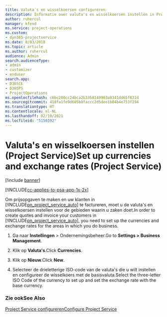 ```yaml
---
title: Valuta´s en wisselkoersen configureren
description: Informatie over valuta's en wisselkoersen instellen in Project Service
author: ruhercul
manager: kfend
ms.service: project-operations
ms.custom:
- dyn365-projectservice
ms.date: 8/03/2018
ms.topic: article
ms.author: ruhercul
audience: Admin
search.audienceType:
- admin
- customizer
- enduser
search.app:
- D365CE
- D365PS
- ProjectOperations
ms.openlocfilehash: c6bc200cc24bca2b3358149903a8341dd65f031d
ms.sourcegitcommit: 418fa1fe9d605b8faccc2d5dee1b04b4e753f194
ms.translationtype: HT
ms.contentlocale: nl-NL
ms.lasthandoff: 02/10/2021
ms.locfileid: "5150392"
---
```

# <a name="set-up-currencies-and-exchange-rates-project-service"></a><span data-ttu-id="0084e-103">Valuta's en wisselkoersen instellen (Project Service)</span><span class="sxs-lookup"><span data-stu-id="0084e-103">Set up currencies and exchange rates (Project Service)</span></span>

[!include [banner](../includes/psa-now-project-operations.md)]

[!INCLUDE[cc-applies-to-psa-app-1x-2x](../includes/cc-applies-to-psa-app-1x-2x.md)]

<span data-ttu-id="0084e-104">Om prijsopgaven te maken en uw klanten in [!INCLUDE[pn_project_service_auto](../includes/pn-project-service-auto.md)] te factureren, moet u de valuta's en wisselkoersen instellen voor de gebieden waarin u zaken doet.</span><span class="sxs-lookup"><span data-stu-id="0084e-104">In order to create quotes and invoice your customers in [!INCLUDE[pn_project_service_auto](../includes/pn-project-service-auto.md)], you need to set up the currencies and exchange rates for the areas in which you do business.</span></span>  
  
1.  <span data-ttu-id="0084e-105">Ga naar **Instellingen** > Ondernemingsbeheer.</span><span class="sxs-lookup"><span data-stu-id="0084e-105">Go to **Settings > Business Management**.</span></span>  
  
2.  <span data-ttu-id="0084e-106">Klik op **Valuta's**.</span><span class="sxs-lookup"><span data-stu-id="0084e-106">Click **Currencies**.</span></span>  
  
3.  <span data-ttu-id="0084e-107">Klik op **Nieuw**.</span><span class="sxs-lookup"><span data-stu-id="0084e-107">Click **New**.</span></span>  
  
4.  <span data-ttu-id="0084e-108">Selecteer de drieletterige ISO-code van de valuta's die u wilt instellen en configureer de wisselkoers met de basisvaluta.</span><span class="sxs-lookup"><span data-stu-id="0084e-108">Select the three-letter ISO Code of the currency to set up and set the exchange rate with the base currency.</span></span>  
  
### <a name="see-also"></a><span data-ttu-id="0084e-109">Zie ook</span><span class="sxs-lookup"><span data-stu-id="0084e-109">See Also</span></span>  
 [<span data-ttu-id="0084e-110">Project Service configureren</span><span class="sxs-lookup"><span data-stu-id="0084e-110">Configure Project Service</span></span>](../psa/configure.md)
